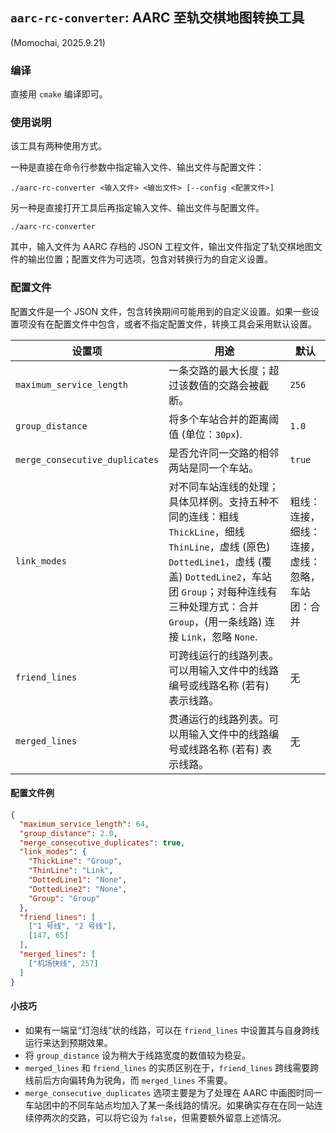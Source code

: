 ## `aarc-rc-converter`: AARC 至轨交棋地图转换工具

(Momochai, 2025.9.21)

### 编译

直接用 `cmake` 编译即可。 

### 使用说明

该工具有两种使用方式。

一种是直接在命令行参数中指定输入文件、输出文件与配置文件：
```
./aarc-rc-converter <输入文件> <输出文件> [--config <配置文件>]
```
另一种是直接打开工具后再指定输入文件、输出文件与配置文件。
```
./aarc-rc-converter
```
其中，输入文件为 AARC 存档的 JSON 工程文件，输出文件指定了轨交棋地图文件的输出位置；配置文件为可选项，包含对转换行为的自定义设置。

### 配置文件

配置文件是一个 JSON 文件，包含转换期间可能用到的自定义设置。如果一些设置项没有在配置文件中包含，或者不指定配置文件，转换工具会采用默认设置。

|设置项|用途|默认|
|---|---|---|
|`maximum_service_length`|一条交路的最大长度；超过该数值的交路会被截断。|`256`|
|`group_distance`|将多个车站合并的距离阈值 (单位：`30px`).|`1.0`|
|`merge_consecutive_duplicates`|是否允许同一交路的相邻两站是同一个车站。|`true`|
|`link_modes`|对不同车站连线的处理；具体见样例。支持五种不同的连线：粗线 `ThickLine`，细线 `ThinLine`，虚线 (原色) `DottedLine1`，虚线 (覆盖) `DottedLine2`，车站团 `Group`；对每种连线有三种处理方式：合并 `Group`，(用一条线路) 连接 `Link`，忽略 `None`.| 粗线：连接，细线：连接，虚线：忽略，车站团：合并
|`friend_lines`|可跨线运行的线路列表。可以用输入文件中的线路编号或线路名称 (若有) 表示线路。|无|
|`merged_lines`|贯通运行的线路列表。可以用输入文件中的线路编号或线路名称 (若有) 表示线路。|无|

#### 配置文件例

```JSON
{
  "maximum_service_length": 64,
  "group_distance": 2.0,
  "merge_consecutive_duplicates": true,
  "link_modes": {
    "ThickLine": "Group",
    "ThinLine": "Link",
    "DottedLine1": "None",
    "DottedLine2": "None",
    "Group": "Group"
  },
  "friend_lines": [
    ["1 号线", "2 号线"],
    [147, 65]
  ],
  "merged_lines": [
    ["机场快线", 257]
  ]
}
```

#### 小技巧

- 如果有一端呈“灯泡线”状的线路，可以在 `friend_lines` 中设置其与自身跨线运行来达到预期效果。
- 将 `group_distance` 设为稍大于线路宽度的数值较为稳妥。
- `merged_lines` 和 `friend_lines` 的实质区别在于，`friend_lines` 跨线需要跨线前后方向偏转角为锐角，而 `merged_lines` 不需要。
- `merge_consecutive_duplicates` 选项主要是为了处理在 AARC 中画图时同一车站团中的不同车站点均加入了某一条线路的情况。如果确实存在在同一站连续停两次的交路，可以将它设为 `false`，但需要额外留意上述情况。
